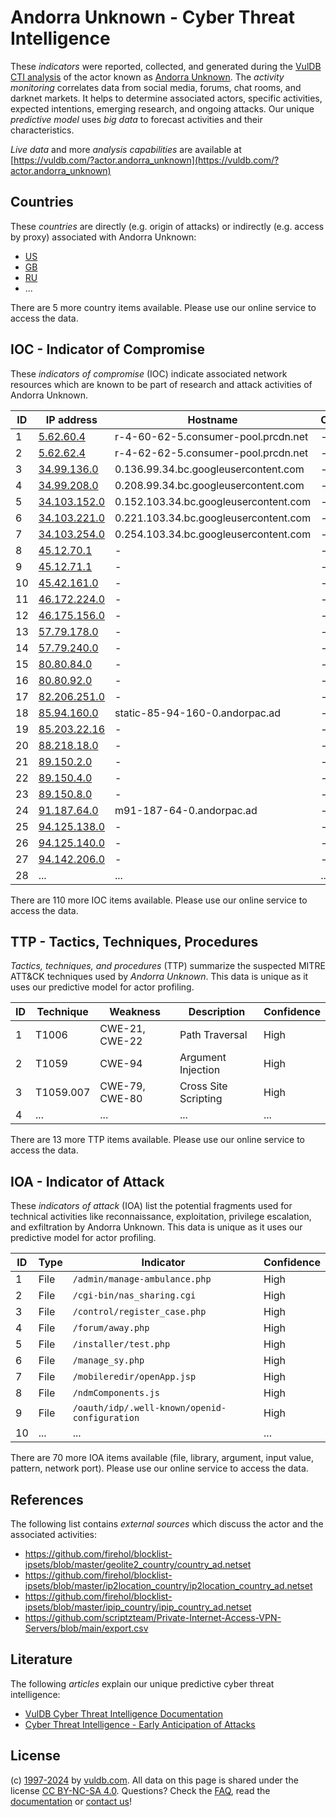 # Andorra Unknown - Cyber Threat Intelligence

These _indicators_ were reported, collected, and generated during the [VulDB CTI analysis](https://vuldb.com/?kb.cti) of the actor known as [Andorra Unknown](https://vuldb.com/?actor.andorra_unknown). The _activity monitoring_ correlates data from social media, forums, chat rooms, and darknet markets. It helps to determine associated actors, specific activities, expected intentions, emerging research, and ongoing attacks. Our unique _predictive model_ uses _big data_ to forecast activities and their characteristics.

_Live data_ and more _analysis capabilities_ are available at [https://vuldb.com/?actor.andorra_unknown](https://vuldb.com/?actor.andorra_unknown)

## Countries

These _countries_ are directly (e.g. origin of attacks) or indirectly (e.g. access by proxy) associated with Andorra Unknown:

* [US](https://vuldb.com/?country.us)
* [GB](https://vuldb.com/?country.gb)
* [RU](https://vuldb.com/?country.ru)
* ...

There are 5 more country items available. Please use our online service to access the data.

## IOC - Indicator of Compromise

These _indicators of compromise_ (IOC) indicate associated network resources which are known to be part of research and attack activities of Andorra Unknown.

ID | IP address | Hostname | Campaign | Confidence
-- | ---------- | -------- | -------- | ----------
1 | [5.62.60.4](https://vuldb.com/?ip.5.62.60.4) | r-4-60-62-5.consumer-pool.prcdn.net | - | High
2 | [5.62.62.4](https://vuldb.com/?ip.5.62.62.4) | r-4-62-62-5.consumer-pool.prcdn.net | - | High
3 | [34.99.136.0](https://vuldb.com/?ip.34.99.136.0) | 0.136.99.34.bc.googleusercontent.com | - | Medium
4 | [34.99.208.0](https://vuldb.com/?ip.34.99.208.0) | 0.208.99.34.bc.googleusercontent.com | - | Medium
5 | [34.103.152.0](https://vuldb.com/?ip.34.103.152.0) | 0.152.103.34.bc.googleusercontent.com | - | Medium
6 | [34.103.221.0](https://vuldb.com/?ip.34.103.221.0) | 0.221.103.34.bc.googleusercontent.com | - | Medium
7 | [34.103.254.0](https://vuldb.com/?ip.34.103.254.0) | 0.254.103.34.bc.googleusercontent.com | - | Medium
8 | [45.12.70.1](https://vuldb.com/?ip.45.12.70.1) | - | - | High
9 | [45.12.71.1](https://vuldb.com/?ip.45.12.71.1) | - | - | High
10 | [45.42.161.0](https://vuldb.com/?ip.45.42.161.0) | - | - | High
11 | [46.172.224.0](https://vuldb.com/?ip.46.172.224.0) | - | - | High
12 | [46.175.156.0](https://vuldb.com/?ip.46.175.156.0) | - | - | High
13 | [57.79.178.0](https://vuldb.com/?ip.57.79.178.0) | - | - | High
14 | [57.79.240.0](https://vuldb.com/?ip.57.79.240.0) | - | - | High
15 | [80.80.84.0](https://vuldb.com/?ip.80.80.84.0) | - | - | High
16 | [80.80.92.0](https://vuldb.com/?ip.80.80.92.0) | - | - | High
17 | [82.206.251.0](https://vuldb.com/?ip.82.206.251.0) | - | - | High
18 | [85.94.160.0](https://vuldb.com/?ip.85.94.160.0) | static-85-94-160-0.andorpac.ad | - | High
19 | [85.203.22.16](https://vuldb.com/?ip.85.203.22.16) | - | - | High
20 | [88.218.18.0](https://vuldb.com/?ip.88.218.18.0) | - | - | High
21 | [89.150.2.0](https://vuldb.com/?ip.89.150.2.0) | - | - | High
22 | [89.150.4.0](https://vuldb.com/?ip.89.150.4.0) | - | - | High
23 | [89.150.8.0](https://vuldb.com/?ip.89.150.8.0) | - | - | High
24 | [91.187.64.0](https://vuldb.com/?ip.91.187.64.0) | m91-187-64-0.andorpac.ad | - | High
25 | [94.125.138.0](https://vuldb.com/?ip.94.125.138.0) | - | - | High
26 | [94.125.140.0](https://vuldb.com/?ip.94.125.140.0) | - | - | High
27 | [94.142.206.0](https://vuldb.com/?ip.94.142.206.0) | - | - | High
28 | ... | ... | ... | ...

There are 110 more IOC items available. Please use our online service to access the data.

## TTP - Tactics, Techniques, Procedures

_Tactics, techniques, and procedures_ (TTP) summarize the suspected MITRE ATT&CK techniques used by _Andorra Unknown_. This data is unique as it uses our predictive model for actor profiling.

ID | Technique | Weakness | Description | Confidence
-- | --------- | -------- | ----------- | ----------
1 | T1006 | CWE-21, CWE-22 | Path Traversal | High
2 | T1059 | CWE-94 | Argument Injection | High
3 | T1059.007 | CWE-79, CWE-80 | Cross Site Scripting | High
4 | ... | ... | ... | ...

There are 13 more TTP items available. Please use our online service to access the data.

## IOA - Indicator of Attack

These _indicators of attack_ (IOA) list the potential fragments used for technical activities like reconnaissance, exploitation, privilege escalation, and exfiltration by Andorra Unknown. This data is unique as it uses our predictive model for actor profiling.

ID | Type | Indicator | Confidence
-- | ---- | --------- | ----------
1 | File | `/admin/manage-ambulance.php` | High
2 | File | `/cgi-bin/nas_sharing.cgi` | High
3 | File | `/control/register_case.php` | High
4 | File | `/forum/away.php` | High
5 | File | `/installer/test.php` | High
6 | File | `/manage_sy.php` | High
7 | File | `/mobileredir/openApp.jsp` | High
8 | File | `/ndmComponents.js` | High
9 | File | `/oauth/idp/.well-known/openid-configuration` | High
10 | ... | ... | ...

There are 70 more IOA items available (file, library, argument, input value, pattern, network port). Please use our online service to access the data.

## References

The following list contains _external sources_ which discuss the actor and the associated activities:

* https://github.com/firehol/blocklist-ipsets/blob/master/geolite2_country/country_ad.netset
* https://github.com/firehol/blocklist-ipsets/blob/master/ip2location_country/ip2location_country_ad.netset
* https://github.com/firehol/blocklist-ipsets/blob/master/ipip_country/ipip_country_ad.netset
* https://github.com/scriptzteam/Private-Internet-Access-VPN-Servers/blob/main/export.csv

## Literature

The following _articles_ explain our unique predictive cyber threat intelligence:

* [VulDB Cyber Threat Intelligence Documentation](https://vuldb.com/?kb.cti)
* [Cyber Threat Intelligence - Early Anticipation of Attacks](https://www.scip.ch/en/?labs.20201022)

## License

(c) [1997-2024](https://vuldb.com/?kb.changelog) by [vuldb.com](https://vuldb.com/?kb.about). All data on this page is shared under the license [CC BY-NC-SA 4.0](https://creativecommons.org/licenses/by-nc-sa/4.0/). Questions? Check the [FAQ](https://vuldb.com/?kb.faq), read the [documentation](https://vuldb.com/?kb) or [contact us](https://vuldb.com/?contact)!
